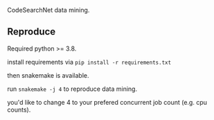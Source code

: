 CodeSearchNet data mining.

## Reproduce

Required python >= 3.8.

install requirements via `pip install -r requirements.txt`

then snakemake is available. 

run `snakemake -j 4` to reproduce data mining.

you'd like to change 4 to your prefered concurrent job count (e.g. cpu counts).


